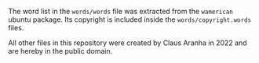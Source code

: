 The word list in the `words/words` file was extracted from the `wamerican` ubuntu package. Its copyright is included inside the `words/copyright.words` files.

All other files in this repository were created by Claus Aranha in 2022 and are hereby in the public domain.
